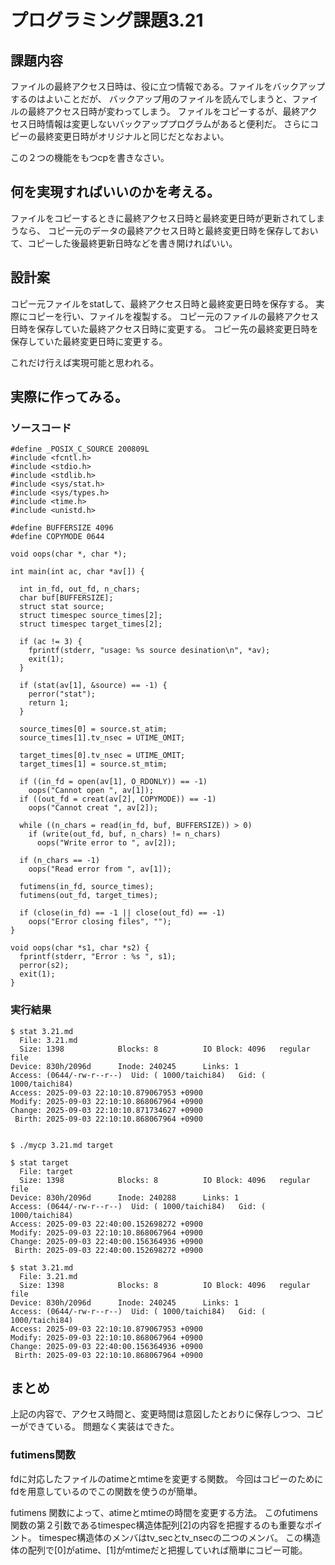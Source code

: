# プログラミング課題3.21
## 課題内容
ファイルの最終アクセス日時は、役に立つ情報である。ファイルをバックアップするのはよいことだが、
バックアップ用のファイルを読んでしまうと、ファイルの最終アクセス日時が変わってしまう。
ファイルをコピーするが、最終アクセス日時情報は変更しないバックアッププログラムがあると便利だ。
さらにコピーの最終変更日時がオリジナルと同じだとなおよい。

この２つの機能をもつcpを書きなさい。

## 何を実現すればいいのかを考える。
ファイルをコピーするときに最終アクセス日時と最終変更日時が更新されてしまうなら、
コピー元のデータの最終アクセス日時と最終変更日時を保存しておいて、コピーした後最終更新日時などを書き開ければいい。

## 設計案

コピー元ファイルをstatして、最終アクセス日時と最終変更日時を保存する。
実際にコピーを行い、ファイルを複製する。
コピー元のファイルの最終アクセス日時を保存していた最終アクセス日時に変更する。
コピー先の最終変更日時を保存していた最終変更日時に変更する。

これだけ行えば実現可能と思われる。

## 実際に作ってみる。

### ソースコード
```
#define _POSIX_C_SOURCE 200809L
#include <fcntl.h>
#include <stdio.h>
#include <stdlib.h>
#include <sys/stat.h>
#include <sys/types.h>
#include <time.h>
#include <unistd.h>

#define BUFFERSIZE 4096
#define COPYMODE 0644

void oops(char *, char *);

int main(int ac, char *av[]) {

  int in_fd, out_fd, n_chars;
  char buf[BUFFERSIZE];
  struct stat source;
  struct timespec source_times[2];
  struct timespec target_times[2];

  if (ac != 3) {
    fprintf(stderr, "usage: %s source desination\n", *av);
    exit(1);
  }

  if (stat(av[1], &source) == -1) {
    perror("stat");
    return 1;
  }

  source_times[0] = source.st_atim;
  source_times[1].tv_nsec = UTIME_OMIT;

  target_times[0].tv_nsec = UTIME_OMIT;
  target_times[1] = source.st_mtim;

  if ((in_fd = open(av[1], O_RDONLY)) == -1)
    oops("Cannot open ", av[1]);
  if ((out_fd = creat(av[2], COPYMODE)) == -1)
    oops("Cannot creat ", av[2]);

  while ((n_chars = read(in_fd, buf, BUFFERSIZE)) > 0)
    if (write(out_fd, buf, n_chars) != n_chars)
      oops("Write error to ", av[2]);

  if (n_chars == -1)
    oops("Read error from ", av[1]);

  futimens(in_fd, source_times);
  futimens(out_fd, target_times);

  if (close(in_fd) == -1 || close(out_fd) == -1)
    oops("Error closing files", "");
}

void oops(char *s1, char *s2) {
  fprintf(stderr, "Error : %s ", s1);
  perror(s2);
  exit(1);
}
```


### 実行結果
```
$ stat 3.21.md
  File: 3.21.md
  Size: 1398            Blocks: 8          IO Block: 4096   regular file
Device: 830h/2096d      Inode: 240245      Links: 1
Access: (0644/-rw-r--r--)  Uid: ( 1000/taichi84)   Gid: ( 1000/taichi84)
Access: 2025-09-03 22:10:10.879067953 +0900
Modify: 2025-09-03 22:10:10.868067964 +0900
Change: 2025-09-03 22:10:10.871734627 +0900
 Birth: 2025-09-03 22:10:10.868067964 +0900


$ ./mycp 3.21.md target

$ stat target
  File: target
  Size: 1398            Blocks: 8          IO Block: 4096   regular file
Device: 830h/2096d      Inode: 240288      Links: 1
Access: (0644/-rw-r--r--)  Uid: ( 1000/taichi84)   Gid: ( 1000/taichi84)
Access: 2025-09-03 22:40:00.152698272 +0900
Modify: 2025-09-03 22:10:10.868067964 +0900
Change: 2025-09-03 22:40:00.156364936 +0900
 Birth: 2025-09-03 22:40:00.152698272 +0900

$ stat 3.21.md
  File: 3.21.md
  Size: 1398            Blocks: 8          IO Block: 4096   regular file
Device: 830h/2096d      Inode: 240245      Links: 1
Access: (0644/-rw-r--r--)  Uid: ( 1000/taichi84)   Gid: ( 1000/taichi84)
Access: 2025-09-03 22:10:10.879067953 +0900
Modify: 2025-09-03 22:10:10.868067964 +0900
Change: 2025-09-03 22:40:00.156364936 +0900
 Birth: 2025-09-03 22:10:10.868067964 +0900
```

## まとめ
上記の内容で、アクセス時間と、変更時間は意図したとおりに保存しつつ、コピーができている。
問題なく実装はできた。

### futimens関数
fdに対応したファイルのatimeとmtimeを変更する関数。
今回はコピーのためにfdを用意しているのでこの関数を使うのが簡単。

futimens 関数によって、atimeとmtimeの時間を変更する方法。
このfutimens関数の第２引数であるtimespec構造体配列[2]の内容を把握するのも重要なポイント。
timespec構造体のメンバはtv_secとtv_nsecの二つのメンバ。
この構造体の配列で[0]がatime、[1]がmtimeだと把握していれば簡単にコピー可能。





